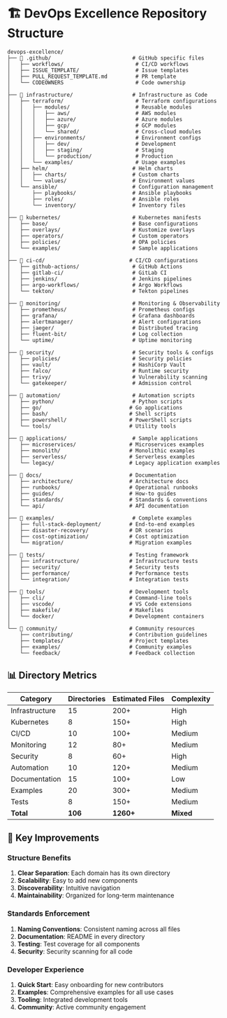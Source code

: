 # 🏗️ DevOps Excellence Repository Structure

```
devops-excellence/
├── 📁 .github/                          # GitHub specific files
│   ├── workflows/                       # CI/CD workflows
│   ├── ISSUE_TEMPLATE/                  # Issue templates
│   ├── PULL_REQUEST_TEMPLATE.md         # PR template
│   └── CODEOWNERS                       # Code ownership
│
├── 📁 infrastructure/                   # Infrastructure as Code
│   ├── terraform/                       # Terraform configurations
│   │   ├── modules/                     # Reusable modules
│   │   │   ├── aws/                     # AWS modules
│   │   │   ├── azure/                   # Azure modules
│   │   │   ├── gcp/                     # GCP modules
│   │   │   └── shared/                  # Cross-cloud modules
│   │   ├── environments/                # Environment configs
│   │   │   ├── dev/                     # Development
│   │   │   ├── staging/                 # Staging
│   │   │   └── production/              # Production
│   │   └── examples/                    # Usage examples
│   ├── helm/                           # Helm charts
│   │   ├── charts/                     # Custom charts
│   │   └── values/                     # Environment values
│   └── ansible/                        # Configuration management
│       ├── playbooks/                  # Ansible playbooks
│       ├── roles/                      # Ansible roles
│       └── inventory/                  # Inventory files
│
├── 📁 kubernetes/                       # Kubernetes manifests
│   ├── base/                           # Base configurations
│   ├── overlays/                       # Kustomize overlays
│   ├── operators/                      # Custom operators
│   ├── policies/                       # OPA policies
│   └── examples/                       # Sample applications
│
├── 📁 ci-cd/                           # CI/CD configurations
│   ├── github-actions/                 # GitHub Actions
│   ├── gitlab-ci/                      # GitLab CI
│   ├── jenkins/                        # Jenkins pipelines
│   ├── argo-workflows/                 # Argo Workflows
│   └── tekton/                         # Tekton pipelines
│
├── 📁 monitoring/                       # Monitoring & Observability
│   ├── prometheus/                     # Prometheus configs
│   ├── grafana/                        # Grafana dashboards
│   ├── alertmanager/                   # Alert configurations
│   ├── jaeger/                         # Distributed tracing
│   ├── fluent-bit/                     # Log collection
│   └── uptime/                         # Uptime monitoring
│
├── 📁 security/                         # Security tools & configs
│   ├── policies/                       # Security policies
│   ├── vault/                          # HashiCorp Vault
│   ├── falco/                          # Runtime security
│   ├── trivy/                          # Vulnerability scanning
│   └── gatekeeper/                     # Admission control
│
├── 📁 automation/                       # Automation scripts
│   ├── python/                         # Python scripts
│   ├── go/                            # Go applications
│   ├── bash/                          # Shell scripts
│   ├── powershell/                    # PowerShell scripts
│   └── tools/                         # Utility tools
│
├── 📁 applications/                     # Sample applications
│   ├── microservices/                 # Microservices examples
│   ├── monolith/                      # Monolithic examples
│   ├── serverless/                    # Serverless examples
│   └── legacy/                        # Legacy application examples
│
├── 📁 docs/                            # Documentation
│   ├── architecture/                  # Architecture docs
│   ├── runbooks/                      # Operational runbooks
│   ├── guides/                        # How-to guides
│   ├── standards/                     # Standards & conventions
│   └── api/                           # API documentation
│
├── 📁 examples/                         # Complete examples
│   ├── full-stack-deployment/         # End-to-end examples
│   ├── disaster-recovery/             # DR scenarios
│   ├── cost-optimization/             # Cost optimization
│   └── migration/                     # Migration examples
│
├── 📁 tests/                           # Testing framework
│   ├── infrastructure/                # Infrastructure tests
│   ├── security/                      # Security tests
│   ├── performance/                   # Performance tests
│   └── integration/                   # Integration tests
│
├── 📁 tools/                           # Development tools
│   ├── cli/                           # Command-line tools
│   ├── vscode/                        # VS Code extensions
│   ├── makefile/                      # Makefiles
│   └── docker/                        # Development containers
│
└── 📁 community/                       # Community resources
    ├── contributing/                  # Contribution guidelines
    ├── templates/                     # Project templates
    ├── examples/                      # Community examples
    └── feedback/                      # Feedback collection
```

## 📊 Directory Metrics

| Category | Directories | Estimated Files | Complexity |
|----------|-------------|-----------------|------------|
| Infrastructure | 15 | 200+ | High |
| Kubernetes | 8 | 150+ | High |
| CI/CD | 10 | 100+ | Medium |
| Monitoring | 12 | 80+ | Medium |
| Security | 8 | 60+ | High |
| Automation | 10 | 120+ | Medium |
| Documentation | 15 | 100+ | Low |
| Examples | 20 | 300+ | Medium |
| Tests | 8 | 150+ | Medium |
| **Total** | **106** | **1260+** | **Mixed** |

## 🎯 Key Improvements

### Structure Benefits
1. **Clear Separation**: Each domain has its own directory
2. **Scalability**: Easy to add new components
3. **Discoverability**: Intuitive navigation
4. **Maintainability**: Organized for long-term maintenance

### Standards Enforcement
1. **Naming Conventions**: Consistent naming across all files
2. **Documentation**: README in every directory
3. **Testing**: Test coverage for all components
4. **Security**: Security scanning for all code

### Developer Experience
1. **Quick Start**: Easy onboarding for new contributors
2. **Examples**: Comprehensive examples for all use cases
3. **Tooling**: Integrated development tools
4. **Community**: Active community engagement
